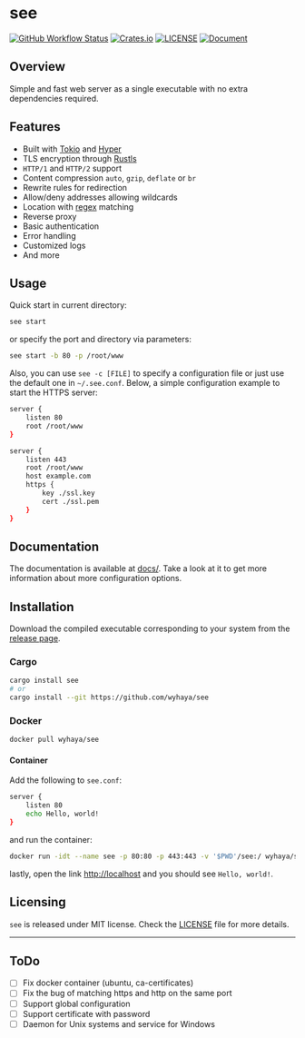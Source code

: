 # see

[![GitHub Workflow Status](https://img.shields.io/github/workflow/status/wyhaya/see/Build?style=flat-square)](https://github.com/wyhaya/see/actions)
[![Crates.io](https://img.shields.io/crates/v/see.svg?style=flat-square)](https://crates.io/crates/see)
[![LICENSE](https://img.shields.io/crates/l/see.svg?style=flat-square)](LICENSE)
[![Document](https://img.shields.io/badge/config-document-success.svg?style=flat-square)](docs/)

## Overview

Simple and fast web server as a single executable with no extra dependencies
required.

## Features

- Built with [Tokio](https://github.com/tokio-rs/tokio) and
  [Hyper](https://github.com/hyperium/hyper)
- TLS encryption through [Rustls](https://github.com/ctz/rustls)
- `HTTP/1` and `HTTP/2` support
- Content compression `auto`, `gzip`, `deflate` or `br`
- Rewrite rules for redirection
- Allow/deny addresses allowing wildcards
- Location with [regex](https://en.wikipedia.org/wiki/Regular_expression)
  matching
- Reverse proxy
- Basic authentication
- Error handling
- Customized logs
- And more

## Usage

Quick start in current directory:

```bash
see start
```

or specify the port and directory via parameters:

```bash
see start -b 80 -p /root/www
```

Also, you can use `see -c [FILE]` to specify a configuration file or just use
the default one in `~/.see.conf`. Below, a simple configuration example to start
the HTTPS server:

```sh
server {
    listen 80
    root /root/www
}

server {
    listen 443
    root /root/www
    host example.com
    https {
        key ./ssl.key
        cert ./ssl.pem
    }
}
```

## Documentation

The documentation is available at [docs/](docs/). Take a look at it to get more
information about more configuration options.

## Installation

Download the compiled executable corresponding to your system from the
[release page](https://github.com/wyhaya/see/releases).

### Cargo

```bash
cargo install see
# or
cargo install --git https://github.com/wyhaya/see
```

### Docker

```bash
docker pull wyhaya/see
```

#### Container

Add the following to `see.conf`:

```sh
server {
    listen 80
    echo Hello, world!
}
```

and run the container:

```bash
docker run -idt --name see -p 80:80 -p 443:443 -v '$PWD'/see:/ wyhaya/see
```

lastly, open the link <http://localhost> and you should see `Hello, world!`.

## Licensing

`see` is released under MIT license. Check the [LICENSE](LICENSE) file for
more details.

---

## ToDo

- [ ] Fix docker container (ubuntu, ca-certificates)
- [ ] Fix the bug of matching https and http on the same port
- [ ] Support global configuration
- [ ] Support certificate with password
- [ ] Daemon for Unix systems and service for Windows
